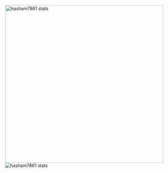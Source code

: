 
<img width="500" alt="hasham7861 stats" src="https://github-readme-stats.vercel.app/api/top-langs/?username=hasham7861&layout=compact"/>
<img alt="hasham7861 stats" src="https://github-readme-stats.vercel.app/api?username=hasham7861&count_private=true&show_icons=true"/>

